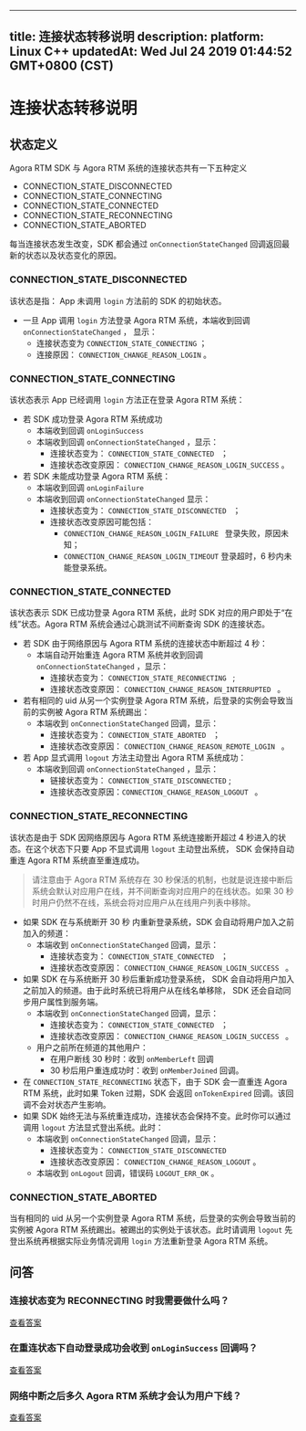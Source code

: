 
---
title: 连接状态转移说明
description: 
platform: Linux C++
updatedAt: Wed Jul 24 2019 01:44:52 GMT+0800 (CST)
---
# 连接状态转移说明
## 状态定义

Agora RTM SDK 与 Agora RTM 系统的连接状态共有一下五种定义

- CONNECTION_STATE_DISCONNECTED
- CONNECTION_STATE_CONNECTING
- CONNECTION_STATE_CONNECTED
- CONNECTION_STATE_RECONNECTING
- CONNECTION_STATE_ABORTED

每当连接状态发生改变，SDK 都会通过 `onConnectionStateChanged` 回调返回最新的状态以及状态变化的原因。

### CONNECTION_STATE_DISCONNECTED

该状态是指： App 未调用 `login` 方法前的 SDK 的初始状态。

- 一旦 App 调用 `login` 方法登录 Agora RTM 系统，本端收到回调 `onConnectionStateChanged` ， 显示：
  - 连接状态变为 `CONNECTION_STATE_CONNECTING` ；
  - 连接原因： `CONNECTION_CHANGE_REASON_LOGIN` 。

### CONNECTION_STATE_CONNECTING

该状态表示 App 已经调用 `login` 方法正在登录 Agora RTM 系统：

- 若 SDK 成功登录 Agora RTM 系统成功
  - 本端收到回调 `onLoginSuccess`
  - 本端收到回调 `onConnectionStateChanged` ，显示：
    - 连接状态变为： `CONNECTION_STATE_CONNECTED ` ； 
    - 连接状态改变原因： `CONNECTION_CHANGE_REASON_LOGIN_SUCCESS` 。
- 若 SDK 未能成功登录 Agora RTM 系统：
  - 本端收到回调 `onLoginFailure`
  - 本端收到回调 `onConnectionStateChanged` 显示：
    - 连接状态变为： `CONNECTION_STATE_DISCONNECTED ` ； 
    - 连接状态改变原因可能包括：
      - `CONNECTION_CHANGE_REASON_LOGIN_FAILURE `  登录失败，原因未知；
      - `CONNECTION_CHANGE_REASON_LOGIN_TIMEOUT` 登录超时，6 秒内未能登录系统。

### CONNECTION_STATE_CONNECTED

该状态表示 SDK 已成功登录 Agora RTM 系统，此时 SDK 对应的用户即处于“在线”状态。Agora RTM 系统会通过心跳测试不间断查询 SDK 的连接状态。

- 若 SDK 由于网络原因与 Agora RTM 系统的连接状态中断超过 4 秒：
  - 本端自动开始重连 Agora RTM 系统并收到回调 `onConnectionStateChanged` ，显示：
    - 连接状态变为： `CONNECTION_STATE_RECONNECTING ` ;
    - 连接状态改变原因： `CONNECTION_CHANGE_REASON_INTERRUPTED ` 。
- 若有相同的 uid 从另一个实例登录 Agora RTM 系统，后登录的实例会导致当前的实例被 Agora RTM 系统踢出：
  - 本端收到 `onConnectionStateChanged` 回调，显示：
    - 连接状态变为： `CONNECTION_STATE_ABORTED ` ；
    - 连接状态改变原因： `CONNECTION_CHANGE_REASON_REMOTE_LOGIN ` 。
- 若 App 显式调用 `logout` 方法主动登出 Agora RTM 系统成功：
  - 本端收到回调 `onConnectionStateChanged` ，显示：
    - 链接状态变为： `CONNECTION_STATE_DISCONNECTED` ;
    - 连接状态改变原因：`CONNECTION_CHANGE_REASON_LOGOUT ` 。

### CONNECTION_STATE_RECONNECTING

该状态是由于 SDK 因网络原因与 Agora RTM 系统连接断开超过 4 秒进入的状态。在这个状态下只要 App 不显式调用 `logout` 主动登出系统， SDK 会保持自动重连 Agora RTM 系统直至重连成功。

> 请注意由于 Agora RTM 系统存在 30 秒保活的机制，也就是说连接中断后系统会默认对应用户在线，并不间断查询对应用户的在线状态。如果 30 秒时用户仍然不在线，系统会将对应用户从在线用户列表中移除。

- 如果 SDK 在与系统断开 30 秒 内重新登录系统，SDK 会自动将用户加入之前加入的频道：
  - 本端收到 `onConnectionStateChanged` 回调，显示：
    - 连接状态变为： `CONNECTION_STATE_CONNECTED ` ；
    - 连接状态改变原因： `CONNECTION_CHANGE_REASON_LOGIN_SUCCESS ` 。
- 如果 SDK 在与系统断开 30 秒后重新成功登录系统， SDK 会自动将用户加入之前加入的频道。由于此时系统已将用户从在线名单移除， SDK 还会自动同步用户属性到服务端。
  - 本端收到 `onConnectionStateChanged` 回调，显示：
    - 连接状态变为： `CONNECTION_STATE_CONNECTED ` ；
    - 连接状态改变原因： `CONNECTION_CHANGE_REASON_LOGIN_SUCCESS ` 。
  - 用户之前所在频道的其他用户：
    - 在用户断线 30 秒时：收到 `onMemberLeft` 回调 
    - 30 秒后用户重连成功时：收到 `onMemberJoined` 回调。
- 在 `CONNECTION_STATE_RECONNECTING` 状态下，由于 SDK 会一直重连 Agora RTM 系统，此时如果 Token 过期，SDK 会返回 `onTokenExpired` 回调。该回调不会对状态产生影响。
- 如果 SDK 始终无法与系统重连成功，连接状态会保持不变。此时你可以通过调用 `logout` 方法显式登出系统。此时：
  - 本端收到 `onConnectionStateChanged` 回调，显示：
    - 连接状态变为： `CONNECTION_STATE_DISCONNECTED`
    - 连接状态改变原因：  ` CONNECTION_CHANGE_REASON_LOGOUT ` 。
  - 本端收到 `onLogout` 回调，错误码 `LOGOUT_ERR_OK` 。

### CONNECTION_STATE_ABORTED 

当有相同的 uid 从另一个实例登录 Agora RTM 系统，后登录的实例会导致当前的实例被 Agora RTM 系统踢出。被踢出的实例处于该状态。此时请调用 `logout` 先登出系统再根据实际业务情况调用 `login` 方法重新登录 Agora RTM 系统。

## 问答

<a name="reconnecting"></a>

### 连接状态变为 RECONNECTING 时我需要做什么吗？

[查看答案](#a1)

<a name="onLoginSuccess"></a>

### 在重连状态下自动登录成功会收到 `onLoginSuccess` 回调吗？

[查看答案](#a2)

<a name="keepalive"></a>

### 网络中断之后多久 Agora RTM 系统才会认为用户下线？

[查看答案](#a3)

<br></br><br></br><br></br><br></br><br></br><br></br><br></br><br></br><br></br><br></br><br></br><br></br><br></br><br></br><br></br><br></br><br></br><br></br><br></br><br></br><br></br><br></br><br></br><br></br><br></br><br></br><br></br><br></br><br></br><br></br><br></br><br></br><br></br><br></br><br></br><br></br><br></br><br></br><br></br><br></br><br></br><br></br><br></br><br></br><br></br><br></br><br></br><br></br>

## 答案
<a name="a1"></a>

###  Q：连接状态变为 RECONNECTING 时我需要做什么吗？

A：连接中断后，SDK 会自动重连 Agora RTM 系统直至登录成功，无需人为干预。

[查看其他问题](#reconnecting)

<br></br><br></br><br></br><br></br><br></br><br></br><br></br><br></br><br></br><br></br><br></br><br></br><br></br><br></br><br></br><br></br><br></br><br></br><br></br><br></br><br></br><br></br><br></br><br></br><br></br><br></br><br></br><br></br><br></br><br></br><br></br><br></br><br></br><br></br><br></br><br></br><br></br><br></br><br></br><br></br><br></br><br></br><br></br><br></br><br></br><br></br><br></br><br></br>




<a name="a2"></a>
### Q：在重连状态下自动登录成功会收到 `onLoginSuccess` 回调吗？

A：`onLoginSuccess`回调只有在你主动调用 `login`方法成功时才会返回。重连状态下，SDK 会自动登录 Agora RTM 系统，所以重连成功时不会返回该回调。

[查看其他问题](#onLoginSuccess)

<br></br><br></br><br></br><br></br><br></br><br></br><br></br><br></br><br></br><br></br><br></br><br></br><br></br><br></br><br></br><br></br><br></br><br></br><br></br><br></br><br></br><br></br><br></br><br></br><br></br><br></br><br></br><br></br><br></br><br></br><br></br><br></br><br></br><br></br><br></br><br></br><br></br><br></br><br></br><br></br><br></br><br></br><br></br><br></br><br></br><br></br><br></br><br></br>




<a name="a3"></a>
### Q：网络中断之后多久 Agora RTM 系统才会认为用户下线？

A：当 Agora RTM 系统检测到 SDK 断开连接 30 秒时会将对应用户从在线用户列表移除。

[查看其他问题](#keepalive)



